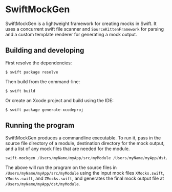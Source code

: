 

# SwiftMockGen

SwiftMockGen is a lightweight framework for creating mocks in Swift.  It uses a concurrent swift file 
scanner and `SourceKittenFramework` for parsing and a custom template renderer for generating a mock output.  


## Building and developing

First resolve the dependencies:

```
$ swift package resolve
```

Then build from the command-line:

```
$ swift build
```

Or create an Xcode project and build using the IDE:

```
$ swift package generate-xcodeproj 
```

## Running the program

SwiftMockGen produces a commandline executable. To run it, pass in the source file directory of a module, destination directory for the mock output, and a list of any mock files that are needed for the module. 

```swift
swift-mockgen /Users/myName/myApp/src/myModule /Users/myName/myApp/dst/myModule /Users/myName/myApp/src/moduleX/XMocks.swift /Users/myName/myApp/src/moduleY/YMocks.swift /Users/myName/myApp/src/moduleZ/ZMocks.swift 
```
The above will run the program on the source files in `/Users/myName/myApp/src/myModule` using the input mock files `XMocks.swift`, `YMocks.swift`, and `ZMocks.swift`, and generates the final mock output file at `/Users/myName/myApp/dst/myModule`.



